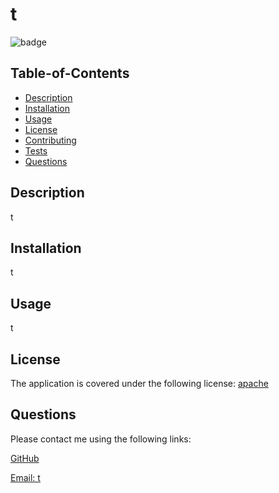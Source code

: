# t

  ![badge](https://img.shields.io/badge/license-apache-blue)

## Table-of-Contents

- [Description](#description)
- [Installation](#installation)
- [Usage](#usage)
- [License](#license)
- [Contributing](#contributing)
- [Tests](#tests)
- [Questions](#questions)

## Description

t

## Installation

t

## Usage

t

## License

  The application is covered under the following license:
  [apache](https://choosealicense.com/licenses/apache)

## Questions

Please contact me using the following links:

[GitHub](https://github.com/t)

[Email: t](mailto:t)
